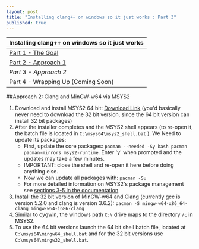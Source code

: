 ```yaml
---
layout: post
title: "Installing clang++ on windows so it just works : Part 3"
published: true
---
```


<table>
  <thead>
    <tr>
      <th>Installing clang++ on windows so it just works</th>
    </tr>
  </thead>
  <tbody>
    <tr>
      <td><a href=http://blog.johannesmp.com/2015/09/01/installing-clang-on-windows-pt1/>Part 1 - The Goal</a></td>
    </tr>
    <tr>
      <td><a href=http://blog.johannesmp.com/2015/09/01/installing-clang-on-windows-pt2/>Part 2 - Approach 1</a></td>
    </tr>
    <tr>
      <td><em>Part 3 - Approach 2</em></td>
    </tr>
    <tr>
      <td>Part 4 - Wrapping Up (Coming Soon)</td>
    </tr>
  </tbody>
</table>


##Approach 2: Clang and MinGW-w64 via MSYS2

1. Download and install MSYS2 64 bit: [Download Link](http://sourceforge.net/projects/msys2/files/Base/x86_64/msys2-x86_64-20150512.exe/download) (you'd basically never need to download the 32 bit version, since the 64 bit version can install 32 bit packages)
2. After the installer completes and the MSYS2 shell appears (to re-open it, the batch file is located in  `C:\msys64\msys2_shell.bat` ). We Need to update its packages:
    - First, update the core packages: `pacman --needed -Sy bash pacman pacman-mirrors msys2-runtime`. Enter 'y' when prompted and the updates may take a few minutes.
    - IMPORTANT: close the shell and re-open it here before doing anything else.
    - Now we can update all packages with: `pacman -Su`
    - For more detailed information on MSYS2's package management see [sections 3-5 in the documentation](http://sourceforge.net/p/msys2/wiki/MSYS2%20installation/)
3. Install the 32 bit version of MinGW-w64 and Clang (currently gcc is version 5.2.0 and clang is version 3.6.2): `pacman -S mingw-w64-x86_64-clang mingw-w64-i686-clang`
4. Similar to cygwin, the windows path `C:\` drive maps to the directory `/c` in MSYS2.
5. To use the 64 bit versions launch the 64 bit shell batch file, located at  `C:\msys64\mingw64_shell.bat` and for the 32 bit versions use `C:\msys64\mingw32_shell.bat`.

    


